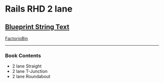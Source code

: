 # Rails RHD 2 lane

## [Blueprint String Text](https://factoriobin.com/static/cdn/expiring/post/n/1/v/N1vrBUdk9Kt7HKxD-EXPIRES/0/v0/blueprint-EXPIRES-5840001d05a5fcdf.txt)

[FactorioBin](https://factoriobin.com/post/N1vrBUdk9Kt7HKxD-EXPIRES)

-----

### Book Contents
- 2 lane Straight
- 2 lane T-Junction
- 2 lane Roundabout
